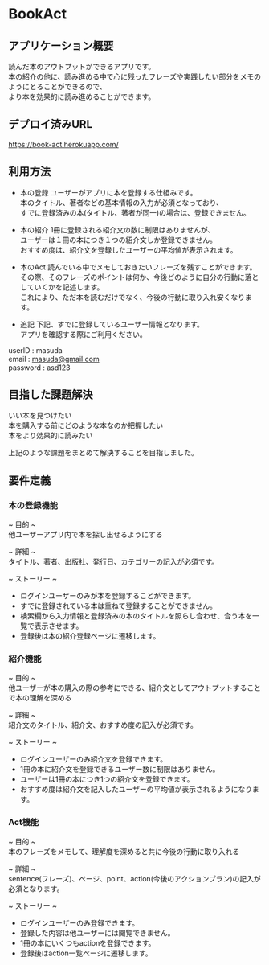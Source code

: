 # BookAct

## アプリケーション概要
読んだ本のアウトプットができるアプリです。  
本の紹介の他に、読み進める中で心に残ったフレーズや実践したい部分をメモのようにとることができるので、  
より本を効果的に読み進めることができます。  

## デプロイ済みURL
https://book-act.herokuapp.com/

## 利用方法
- 本の登録
ユーザーがアプリに本を登録する仕組みです。  
本のタイトル、著者などの基本情報の入力が必須となっており、  
すでに登録済みの本(タイトル、著者が同一)の場合は、登録できません。  

- 本の紹介
1冊に登録される紹介文の数に制限はありませんが、  
ユーザーは１冊の本につき１つの紹介文しか登録できません。  
おすすめ度は、紹介文を登録したユーザーの平均値が表示されます。  

- 本のAct 
読んでいる中でメモしておきたいフレーズを残すことができます。  
その際、そのフレーズのポイントは何か、今後どのように自分の行動に落としていくかを記述します。  
これにより、ただ本を読むだけでなく、今後の行動に取り入れ安くなります。  

- 追記
下記、すでに登録しているユーザー情報となります。  
アプリを確認する際にご利用ください。  
  
userID : masuda    
email : masuda@gmail.com   
password : asd123  


## 目指した課題解決
いい本を見つけたい    
本を購入する前にどのような本なのか把握したい   
本をより効果的に読みたい  
  
上記のような課題をまとめて解決することを目指しました。

## 要件定義
### 本の登録機能
  ~ 目的 ~  
  他ユーザーアプリ内で本を探し出せるようにする

  ~ 詳細 ~  
  タイトル、著者、出版社、発行日、カテゴリーの記入が必須です。

  ~ ストーリー ~  
  - ログインユーザーのみが本を登録することができます。
  - すでに登録されている本は重ねて登録することができません。
  - 検索欄から入力情報と登録済みの本のタイトルを照らし合わせ、合う本を一覧で表示させます。
  - 登録後は本の紹介登録ページに遷移します。

### 紹介機能
  ~ 目的 ~  
  他ユーザーが本の購入の際の参考にできる、紹介文としてアウトプットすることで本の理解を深める

  ~ 詳細 ~  
  紹介文のタイトル、紹介文、おすすめ度の記入が必須です。

  ~ ストーリー ~  
  - ログインユーザーのみ紹介文を登録できます。
  - 1冊の本に紹介文を登録できるユーザー数に制限はありません。
  - ユーザーは1冊の本につき1つの紹介文を登録できます。
  - おすすめ度は紹介文を記入したユーザーの平均値が表示されるようになります。

### Act機能
  ~ 目的 ~  
  本のフレーズをメモして、理解度を深めると共に今後の行動に取り入れる

  ~ 詳細 ~  
  sentence(フレーズ)、ページ、point、action(今後のアクションプラン)の記入が必須となります。

  ~ ストーリー ~  
  - ログインユーザーのみ登録できます。
  - 登録した内容は他ユーザーには閲覧できません。
  - 1冊の本にいくつもactionを登録できます。
  - 登録後はaction一覧ページに遷移します。
